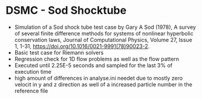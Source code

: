 # DSMC - Sod Shocktube
* Simulation of a Sod shock tube test case by Gary A Sod (1978), A survey of several finite difference methods for systems of nonlinear hyperbolic conservation laws, Journal of Computational Physics, Volume 27, Issue 1, 1-31, https://doi.org/10.1016/0021-9991(78)90023-2.
* Basic test case for Riemann solvers
* Regression check for 1D flow problems as well as the flow pattern
* Executed until 2.25E-5 seconds and sampled for the last 3% of execution time
* high amount of differences in analyse.ini needet due to mostly zero velocit in y and z direction as well of a increased particle number in the reference file
